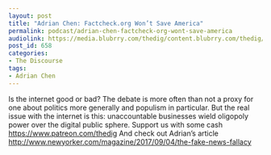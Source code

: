 ```yaml
---
layout: post
title: "Adrian Chen: Factcheck.org Won’t Save America"
permalink: podcast/adrian-chen-factcheck-org-wont-save-america
audiolink: https://media.blubrry.com/thedig/content.blubrry.com/thedig/The_Dig_-_EP_43_-_Chen.mp3
post_id: 658
categories: 
- The Discourse
tags: 
- Adrian Chen
---
```


Is the internet good or bad? The debate is more often than not a proxy for one about politics more generally and populism in particular. But the real issue with the internet is this: unaccountable businesses wield oligopoly power over the digital public sphere. Support us with some cash https://www.patreon.com/thedig And check out Adrian’s article http://www.newyorker.com/magazine/2017/09/04/the-fake-news-fallacy